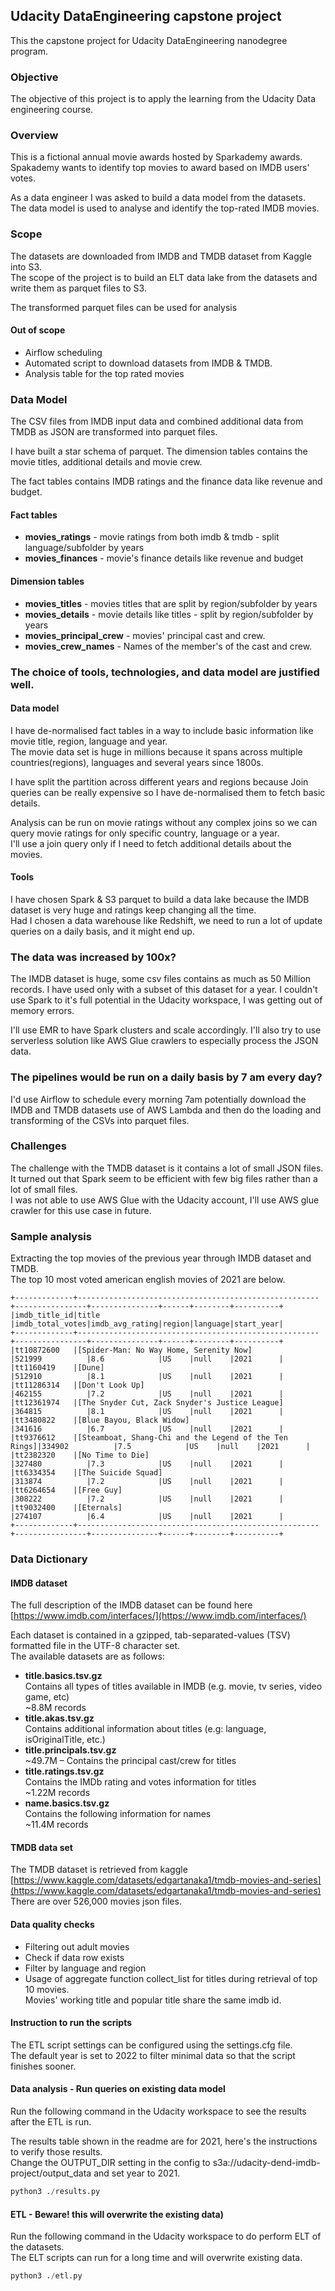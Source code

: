 ## Udacity DataEngineering capstone project
This the capstone project for Udacity DataEngineering nanodegree program.

### Objective
The objective of this project is to apply the learning from the Udacity Data engineering course. 

### Overview
This is a fictional annual movie awards hosted by Sparkademy awards.<br>
Spakademy wants to identify top movies to award based on IMDB users' votes.

As a data engineer I was asked to build a data model from the datasets.<br>
The data model is used to analyse and identify the top-rated IMDB movies.

### Scope
<p>The datasets are downloaded from IMDB and TMDB dataset from Kaggle into S3.<br>
The scope of the project is to build an ELT data lake from the datasets and write them as parquet files to S3.</p>
<p>The transformed parquet files can be used for analysis </p>

#### Out of scope
- Airflow scheduling 
- Automated script to download datasets from IMDB & TMDB.
- Analysis table for the top rated movies 

### Data Model
<p>The CSV files from IMDB input data and combined additional data from TMDB as JSON are transformed into parquet files.</p>
<p>I have built a star schema of parquet. The dimension tables contains the movie titles, additional details and movie crew.</p>
<p>The fact tables contains IMDB ratings and the finance data like revenue and budget.</p>

#### Fact tables
- **movies_ratings** - movie ratings from both imdb & tmdb - split language/subfolder by years
- **movies_finances** - movie's finance details like revenue and budget

#### Dimension tables
- **movies_titles** - movies titles that are split by region/subfolder by years
- **movies_details** - movie details like titles - split by region/subfolder by years
- **movies_principal_crew** - movies' principal cast and crew.
- **movies_crew_names** - Names of the member's of the cast and crew.

### The choice of tools, technologies, and data model are justified well.
#### Data model
<p>I have de-normalised fact tables in a way to include basic information like movie title, region, language and year.<br>
The movie data set is huge in millions because it spans across multiple countries(regions), languages and several years since 1800s.<br>
</p>
<p>
I have split the partition across different years and regions because Join queries can be really expensive so I have de-normalised them to fetch basic details.
</p>
<p>Analysis can be run on movie ratings without any complex joins so we can query movie ratings for only specific country, language or a year.<br>
I'll use a join query only if I need to fetch additional details about the movies.
</p>

#### Tools
<p>
I have chosen Spark & S3 parquet to build a data lake because the IMDB dataset is very huge and ratings keep changing all the time.<br>
Had I chosen a data warehouse like Redshift, we need to run a lot of update queries on a daily basis, and it might end up.</p>

### The data was increased by 100x?
<p>The IMDB dataset is huge, some csv files contains as much as 50 Million records. I have used only with a subset of this dataset for a year.
I couldn't use Spark to it's full potential in the Udacity workspace, I was getting out of memory errors.</p>
<p>I'll use EMR to have Spark clusters and scale accordingly. I'll also try to use serverless solution like AWS Glue crawlers to especially process the JSON data.</p>

### The pipelines would be run on a daily basis by 7 am every day?
  I'd use Airflow to schedule every morning 7am potentially download the IMDB and TMDB datasets use of AWS Lambda and then do the loading and transforming of the CSVs into parquet files.

### Challenges
  The challenge with the TMDB dataset is it contains a lot of small JSON files.<br>
  It turned out that Spark seem to be efficient with few big files rather than a lot of small files.<br>
  I was not able to use AWS Glue with the Udacity account, I'll use AWS glue crawler for this use case in future.
### Sample analysis
  Extracting the top movies of the previous year through IMDB dataset and TMDB.<br>
The top 10 most voted american english movies of 2021 are below.
```jupyter
+-------------+------------------------------------------------------+----------------+---------------+------+--------+----------+
|imdb_title_id|title                                                 |imdb_total_votes|imdb_avg_rating|region|language|start_year|
+-------------+------------------------------------------------------+----------------+---------------+------+--------+----------+
|tt10872600   |[Spider-Man: No Way Home, Serenity Now]               |521999          |8.6            |US    |null    |2021      |
|tt1160419    |[Dune]                                                |512910          |8.1            |US    |null    |2021      |
|tt11286314   |[Don't Look Up]                                       |462155          |7.2            |US    |null    |2021      |
|tt12361974   |[The Snyder Cut, Zack Snyder's Justice League]        |364815          |8.1            |US    |null    |2021      |
|tt3480822    |[Blue Bayou, Black Widow]                             |341616          |6.7            |US    |null    |2021      |
|tt9376612    |[Steamboat, Shang-Chi and the Legend of the Ten Rings]|334902          |7.5            |US    |null    |2021      |
|tt2382320    |[No Time to Die]                                      |327480          |7.3            |US    |null    |2021      |
|tt6334354    |[The Suicide Squad]                                   |313874          |7.2            |US    |null    |2021      |
|tt6264654    |[Free Guy]                                            |308222          |7.2            |US    |null    |2021      |
|tt9032400    |[Eternals]                                            |274107          |6.4            |US    |null    |2021      |
+-------------+------------------------------------------------------+----------------+---------------+------+--------+----------+
```

### Data Dictionary

#### IMDB dataset
The full description of the IMDB dataset can be found here [https://www.imdb.com/interfaces/](https://www.imdb.com/interfaces/)

Each dataset is contained in a gzipped, tab-separated-values (TSV) formatted file in the UTF-8 character set.<br>
The available datasets are as follows:<br>
- **title.basics.tsv.gz** <br>
Contains all types of titles available in IMDB (e.g. movie, tv series, video game, etc) <br>~8.8M records
- **title.akas.tsv.gz** <br>
Contains additional information about titles (e.g: language, isOriginalTitle, etc.)
- **title.principals.tsv.gz** <br> ~49.7M – Contains the principal cast/crew for titles
- **title.ratings.tsv.gz** <br>
Contains the IMDb rating and votes information for titles<br>
~1.22M records
- **name.basics.tsv.gz**<br>
Contains the following information for names<br>
~11.4M records
  
#### TMDB data set
The TMDB dataset is retrieved from kaggle [https://www.kaggle.com/datasets/edgartanaka1/tmdb-movies-and-series](https://www.kaggle.com/datasets/edgartanaka1/tmdb-movies-and-series)
There are over 526,000 movies json files.

#### Data quality checks
- Filtering out adult movies
- Check if data row exists
- Filter by language and region
- Usage of aggregate function collect_list for titles during retrieval of top 10 movies.<br>
  Movies' working title and popular title share the same imdb id.

#### Instruction to run the scripts
<p>The ETL script settings can be configured using the settings.cfg file.<br>
The default year is set to 2022 to filter minimal data so that the script finishes sooner.</p>

#### Data analysis - Run queries on existing data model
<p>Run the following command in the Udacity workspace to see the results after the ETL is run.</p>
<p>The results table shown in the readme are for 2021, here's the instructions to verify those results.<br>
Change the OUTPUT_DIR setting in the config to s3a://udacity-dend-imdb-project/output_data and set year to 2021.
</p>


```python
python3 ./results.py
```

#### ETL - Beware! this will overwrite the existing data)
Run the following command in the Udacity workspace to do perform ELT of the datasets.<br>
The ELT scripts can run for a long time and will overwrite existing data.
```python
python3 ./etl.py
```
